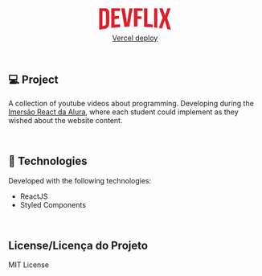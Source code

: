 <p align="center">
  <img alt="Logo do projeto" width="150px" src="./src/assets/logo.png" />
  </br>
  <a href="https://devflix.mateuscnh.vercel.app/">Vercel deploy</a>
</p>

</br>

## 💻 Project

A collection of youtube videos about programming. Developing during the [Imersão React da Alura](https://www.alura.com.br/imersao-react/), where each student could implement as they wished about the website content.

</br>

## 🚀 Technologies

Developed with the following technologies:

- ReactJS
- Styled Components

</br>

## License/Licença do Projeto
MIT License
